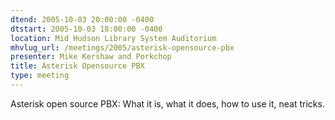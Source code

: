 ```yaml
---
dtend: 2005-10-03 20:00:00 -0400
dtstart: 2005-10-03 18:00:00 -0400
location: Mid Hudson Library System Auditorium
mhvlug_url: /meetings/2005/asterisk-opensource-pbx
presenter: Mike Kershaw and Porkchop
title: Asterisk Opensource PBX
type: meeting
---
```



Asterisk open source PBX:  What it is, what it does, how to use it, neat tricks.